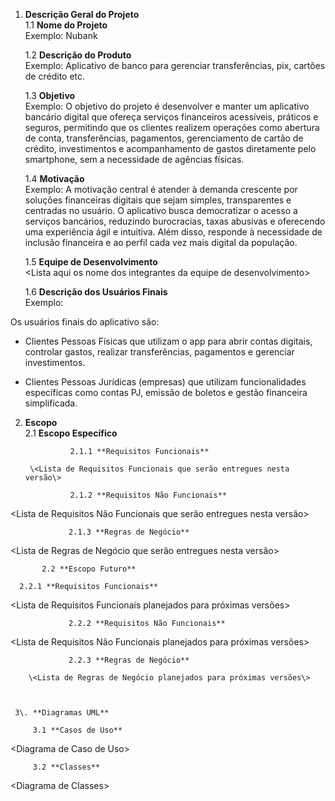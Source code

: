 1. **Descrição Geral do Projeto**  
   1.1 **Nome do Projeto**  
   Exemplo: Nubank  
     
   1.2 **Descrição do Produto**  
   Exemplo: Aplicativo de banco para gerenciar transferências, pix, cartões de crédito etc.  
     
   1.3 **Objetivo**  
   Exemplo: O objetivo do projeto é desenvolver e manter um aplicativo bancário digital que ofereça serviços financeiros acessíveis, práticos e seguros, permitindo que os clientes realizem operações como abertura de conta, transferências, pagamentos, gerenciamento de cartão de crédito, investimentos e acompanhamento de gastos diretamente pelo smartphone, sem a necessidade de agências físicas.  
     
   1.4 **Motivação**  
   Exemplo: A motivação central é atender à demanda crescente por soluções financeiras digitais que sejam simples, transparentes e centradas no usuário. O aplicativo busca democratizar o acesso a serviços bancários, reduzindo burocracias, taxas abusivas e oferecendo uma experiência ágil e intuitiva. Além disso, responde à necessidade de inclusão financeira e ao perfil cada vez mais digital da população.  
     
   1.5 **Equipe de Desenvolvimento**  
   \<Lista aqui os nome dos integrantes da equipe de desenvolvimento\>

   

	1.6 **Descrição dos Usuários Finais**  
Exemplo:

Os usuários finais do aplicativo são:

* Clientes Pessoas Físicas que utilizam o app para abrir contas digitais, controlar gastos, realizar transferências, pagamentos e gerenciar investimentos.

* Clientes Pessoas Jurídicas (empresas) que utilizam funcionalidades específicas como contas PJ, emissão de boletos e gestão financeira simplificada.


2. **Escopo**  
   2.1 **Escopo Específico**

                 2.1.1 **Requisitos Funcionais**

		\<Lista de Requisitos Funcionais que serão entregues nesta versão\>

                 2.1.2 **Requisitos Não Funcionais** 

\<Lista de Requisitos Não Funcionais que serão entregues nesta versão\>

                 2.1.3 **Regras de Negócio** 

\<Lista de Regras de Negócio que serão entregues nesta versão\>

           2.2 **Escopo Futuro**

      2.2.1 **Requisitos Funcionais** 

\<Lista de Requisitos Funcionais planejados para próximas versões\>

                 2.2.2 **Requisitos Não Funcionais**

\<Lista de Requisitos Não Funcionais planejados para próximas versões\>

                 2.2.3 **Regras de Negócio** 

	   	\<Lista de Regras de Negócio planejados para próximas versões\>

       

     3\. **Diagramas UML**

         3.1 **Casos de Uso**

\<Diagrama de Caso de Uso\>

         3.2 **Classes**

\<Diagrama de Classes\>

